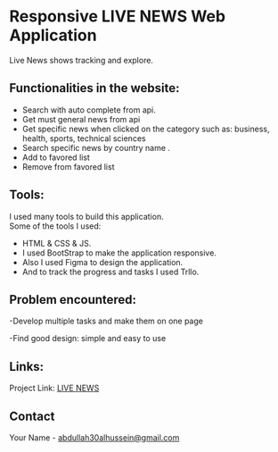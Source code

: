
# Responsive LIVE NEWS Web Application

Live News shows tracking and explore.

## Functionalities in the website:
- Search with auto complete from api.
- Get must general news from api
- Get specific news when clicked on the category such as: business, health, sports, technical sciences
- Search specific news by country name .
- Add to favored list 
- Remove from favored list

<h2>Tools:</h2>
<p>I used many tools to build this application. <br>
Some of the tools I used:
</p>
<ul>
<li>HTML & CSS & JS.</li>
<li>I used BootStrap to make the application responsive.</li>
<li>Also I used Figma to design the application.</li>
<li>And to track the progress and tasks I used Trllo.</li>
</ul>

## Problem encountered:

-Develop multiple tasks and make them on one page

-Find good design: simple and easy to use

## Links:
Project Link: [LIVE NEWS](https://abdullahalhussein.github.io/News/)


## Contact

Your Name - abdullah30alhussein@gmail.com


